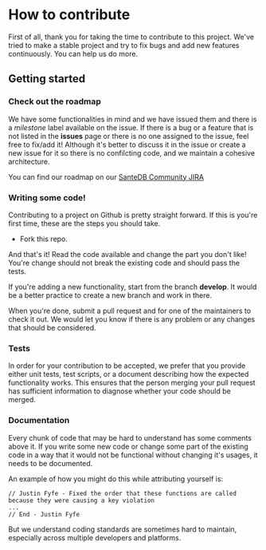 # How to contribute
First of all, thank you for taking the time to contribute to this project. We've tried to make a stable project and try to fix bugs and add new features continuously. You can help us do more.

## Getting started

### Check out the roadmap

We have some functionalities in mind and we have issued them and there is a *milestone* label available on the issue. If there is a bug or a feature that is not listed in the **issues** page or there is no one assigned to the issue, feel free to fix/add it! Although it's better to discuss it in the issue or create a new issue for it so there is no confilcting code, and we maintain a cohesive architecture.

You can find our roadmap on our [SanteDB Community JIRA](https://santesuite.atlassian.net/jira/software/c/projects/SCOM/issues/?filter=allissues&)

### Writing some code!

Contributing to a project on Github is pretty straight forward. If this is you're first time, these are the steps you should take.

- Fork this repo.

And that's it! Read the code available and change the part you don't like! You're change should not break the existing code and should pass the tests.

If you're adding a new functionality, start from the branch **develop**. It would be a better practice to create a new branch and work in there.

When you're done, submit a pull request and for one of the maintainers to check it out. We would let you know if there is any problem or any changes that should be considered.

### Tests

In order for your contribution to be accepted, we prefer that you provide either unit tests, test scripts, or a document describing how the expected functionality works. This ensures that the person merging your pull request
has sufficient information to diagnose whether your code should be merged.

### Documentation

Every chunk of code that may be hard to understand has some comments above it. If you write some new code or change some part of the existing code in a way that it would not be functional without changing it's usages, it needs to be documented.

An example of how you might do this while attributing yourself is:

```
// Justin Fyfe - Fixed the order that these functions are called because they were causing a key violation
...
// End - Justin Fyfe
```

But we understand coding standards are sometimes hard to maintain, especially across multiple developers and platforms.
